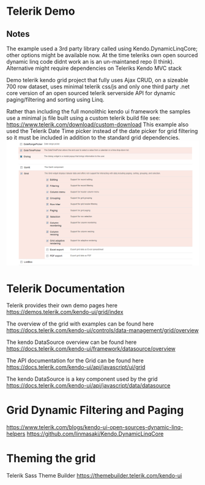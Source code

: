 # Telerik Demo

## Notes
The example used a 3rd party library called using Kendo.DynamicLinqCore; other options might be available now. At the time teleriks own open sourced dynamic linq code didnt work an is an un-maintaned repo (I think). Alternative might require dependencies on Teleriks Kendo MVC stack

Demo telerik kendo grid project that fully uses Ajax CRUD, on a sizeable 700 row dataset, uses minimal telerik css/js and only one third party .net core version of an open sourced telerik serverside API for dynamic paging/filtering and sorting using Linq.

Rather than including the full monolithic kendo ui framework the samples use a minimal js file built using a custom telerik build file see: https://www.telerik.com/download/custom-download
This example also used the Telerik Date Time picker instead of the date picker for grid filtering so it must be included in addition to the standard grid dependencies.
![alt text](https://github.com/idbates/TelerikDemo/blob/master/TelerikDemo/wwwroot/builder.png)

# Telerik Documentation

 Telerik provides their own demo pages here
 https://demos.telerik.com/kendo-ui/grid/index
 
 The overview of the grid with examples can be found here
 https://docs.telerik.com/kendo-ui/controls/data-management/grid/overview
 
 The kendo DataSource overview can be found here https://docs.telerik.com/kendo-ui/framework/datasource/overview
 
 The API documentation for the Grid can be found here
 https://docs.telerik.com/kendo-ui/api/javascript/ui/grid
 
 The kendo DataSource is a key component used by the grid
 https://docs.telerik.com/kendo-ui/api/javascript/data/datasource
 
# Grid Dynamic Filtering and Paging

 https://www.telerik.com/blogs/kendo-ui-open-sources-dynamic-linq-helpers
 https://github.com/linmasaki/Kendo.DynamicLinqCore 

# Theming the grid

Telerik Sass Theme Builder https://themebuilder.telerik.com/kendo-ui 

# 
